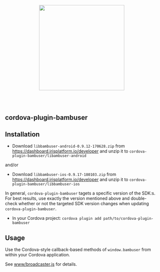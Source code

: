 <div>
  <br/><br />
  <p align="center">
    <a href="https://irisplatform.io" target="_blank" align="center">
        <img src="https://irisplatform.io/static/images/company/iris-by-bambuser-black-horisontal.png" width="280">
    </a>
  </p>
  <br/><br />
</div>

cordova-plugin-bambuser
-----------------------


## Installation

- Download `libbambuser-android-0.9.12-170628.zip`
from https://dashboard.irisplatform.io/developer
and unzip it to `cordova-plugin-bambuser/libambuser-android`

and/or

- Download `libbambuser-ios-0.9.17-180103.zip`
from https://dashboard.irisplatform.io/developer
and unzip it to `cordova-plugin-bambuser/libbambuser-ios`

In general, `cordova-plugin-bambuser` tagets a specific version of the SDK:s.
For best results, use exactly the version mentioned above and double-check
whether or not the targeted SDK version changes when updating `cordova-plugin-bambuser`.

- In your Cordova project: `cordova plugin add path/to/cordova-plugin-bambuser`


## Usage

Use the Cordova-style callback-based methods of `window.bambuser`
from within your Cordova application.

See [www/broadcaster.js](./www/broadcaster.js) for details.
